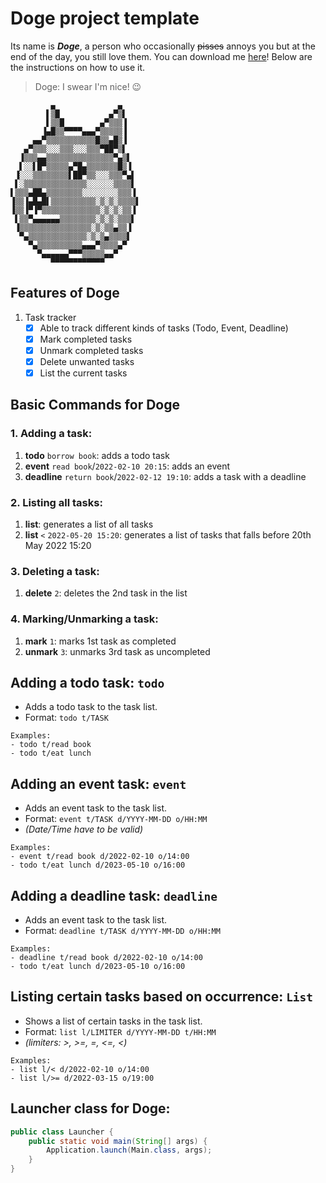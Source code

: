 # Doge project template

Its name is **_Doge_**, a person who occasionally ~~pisses~~ annoys you but at the end of the day, you still love them. You can download me [here](https://drive.google.com/file/d/1awN6tT8uNJPXamfNgMrCKOAhq0H9qMdz/view?usp=sharing)! Below are the instructions on how to use it.
>Doge: I swear I'm nice! 😉

```
         ▄              ▄    
        ▌▒█           ▄▀▒▌   
        ▌▒▒█        ▄▀▒▒▒▐   
       ▐▄█▒▒▀▀▀▀▄▄▄▀▒▒▒▒▒▐   
     ▄▄▀▒▒▒▒▒▒▒▒▒▒▒█▒▒▄█▒▐   
   ▄▀▒▒▒░░░▒▒▒░░░▒▒▒▀██▀▒▌   
  ▐▒▒▒▄▄▒▒▒▒▒▒▒▒▒▒▒▒▒▒▒▀▄▒▌  
  ▌░░▌█▀▒▒▒▒▒▄▀█▄▒▒▒▒▒▒▒█▒▐  
 ▐░░░▒▒▒▒▒▒▒▒▌██▀▒▒░░░▒▒▒▀▄▌ 
 ▌░▒▒▒▒▒▒▒▒▒▒▒▒▒▒░░░░░░▒▒▒▒▌ 
▌▒▒▒▄██▄▒▒▒▒▒▒▒▒░░░░░░░░▒▒▒▐ 
▐▒▒▐▄█▄█▌▒▒▒▒▒▒▒▒▒▒░▒░▒░▒▒▒▒▌
▐▒▒▐▀▐▀▒▒▒▒▒▒▒▒▒▒▒▒▒░▒░▒░▒▒▐ 
 ▌▒▒▀▄▄▄▄▄▄▒▒▒▒▒▒▒▒░▒░▒░▒▒▒▌ 
 ▐▒▒▒▒▒▒▒▒▒▒▒▒▒▒▒▒░▒░▒▒▄▒▒▐  
  ▀▄▒▒▒▒▒▒▒▒▒▒▒▒▒░▒░▒▄▒▒▒▒▌  
    ▀▄▒▒▒▒▒▒▒▒▒▒▄▄▄▀▒▒▒▒▄▀   
      ▀▄▄▄▄▄▄▀▀▀▒▒▒▒▒▄▄▀     
         ▀▀▀▀▀▀▀▀▀▀▀▀        
```

## Features of Doge
1. Task tracker
   - [x] Able to track different kinds of tasks (Todo, Event, Deadline)
   - [x] Mark completed tasks
   - [x] Unmark completed tasks
   - [x] Delete unwanted tasks
   - [x] List the current tasks

## Basic Commands for Doge
### 1. Adding a task:
1. **todo** `borrow book`: adds a todo task
2. **event** `read book`/`2022-02-10 20:15`: adds an event
3. **deadline** `return book`/`2022-02-12 19:10`: adds a task with a deadline


### 2. Listing all tasks:
1. **list**: generates a list of all tasks
2. **list** `<` `2022-05-20 15:20`: generates a list of tasks that falls before 20th May 2022 15:20

### 3. Deleting a task:
   1. **delete** `2`: deletes the 2nd task in the list


### 4. Marking/Unmarking a task:
   1. **mark** `1`: marks 1st task as completed
   2. **unmark** `3`: unmarks 3rd task as uncompleted


## Adding a todo task: `todo`
- Adds a todo task to the task list. 
- Format: `todo t/TASK`
```
Examples:
- todo t/read book
- todo t/eat lunch
```

## Adding an event task: `event`
- Adds an event task to the task list.
- Format: `event t/TASK d/YYYY-MM-DD o/HH:MM`
- *(Date/Time have to be valid)*
```
Examples:
- event t/read book d/2022-02-10 o/14:00
- todo t/eat lunch d/2023-05-10 o/16:00
```

## Adding a deadline task: `deadline`
- Adds an event task to the task list.
- Format: `deadline t/TASK d/YYYY-MM-DD o/HH:MM`
```
Examples:
- deadline t/read book d/2022-02-10 o/14:00
- todo t/eat lunch d/2023-05-10 o/16:00
```

## Listing certain tasks based on occurrence: `List`
- Shows a list of certain tasks in the task list.
- Format: `list l/LIMITER d/YYYY-MM-DD t/HH:MM`
- *(limiters: >, >=, =, <=, <)*
```
Examples:
- list l/< d/2022-02-10 o/14:00
- list l/>= d/2022-03-15 o/19:00
```

## Launcher class for Doge:
```java
public class Launcher {
    public static void main(String[] args) {
        Application.launch(Main.class, args);
    }
}
```
